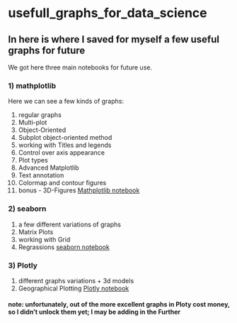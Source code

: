# usefull_graphs_for_data_science

## In here is where I saved for myself a few useful graphs for future 

We got here three main notebooks for future use.

### 1) mathplotlib

Here we can see a few kinds of graphs:
1) regular graphs
2) Multi-plot
3) Object-Oriented
4) Subplot object-oriented method
5) working with Titles and legends
6) Control over axis appearance
7) Plot types
8) Advanced Matplotlib
9) Text annotation
10) Colormap and contour figures
11) bonus - 3D-Figures
			[Mathplotlib notebook](https://github.com/nirmolcho/usefull_graphs_for_data_science/blob/main/Matplotlib.ipynb)

	 
	
### 2) seaborn
1) a few different variations of graphs
2)  Matrix Plots
3) working with Grid
4) Regrassions
		[seaborn notebook](https://github.com/nirmolcho/usefull_graphs_for_data_science/blob/main/Seaborn.ipynbb)


### 3) Plotly
1) different graphs variations + 3d models
2) Geographical Plotting
		[Plotly notebook](https://github.com/nirmolcho/usefull_graphs_for_data_science/blob/main/Plotly.ipynb)


#### note: unfortunately, out of the more excellent graphs in Ploty cost money, so I didn’t unlock them yet; I may be adding in the Further

